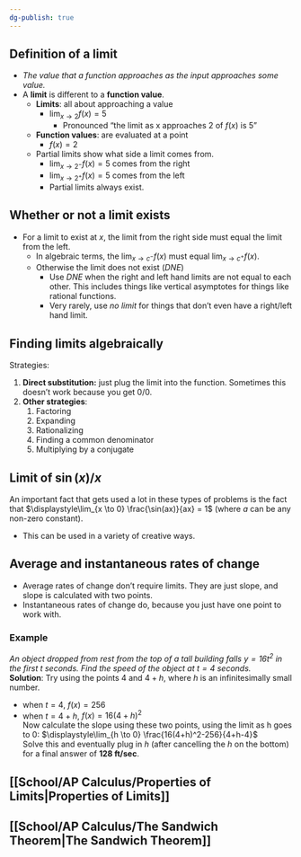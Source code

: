 ```yaml
---
dg-publish: true
---
```

## Definition of a limit
- *The value that a function approaches as the input approaches some value.*
- A **limit** is different to a **function value**.
	- **Limits**: all about approaching a value
		- $\displaystyle\lim_{x \to 2} f(x) = 5$
			- Pronounced “the limit as x approaches 2 of $f(x)$ is 5”
	- **Function values**: are evaluated at a point
		- $f(x) = 2$
	- Partial limits show what side a limit comes from.
		- $\displaystyle\lim_{x \to 2^-} f(x) = 5$ comes from the right
		- $\displaystyle\lim_{x \to 2^+} f(x) = 5$ comes from the left
		- Partial limits always exist.
## Whether or not a limit exists
- For a limit to exist at $x$, the limit from the right side must equal the limit from the left.
	- In algebraic terms, the $\displaystyle\lim_{ x \to c^- } f(x)$ must equal $\displaystyle\lim_{ x \to c^+ } f(x)$.
	- Otherwise the limit does not exist (*DNE*)
		- Use *DNE* when the right and left hand limits are not equal to each other. This includes things like vertical asymptotes for things like rational functions.
		- Very rarely, use *no limit* for things that don’t even have a right/left hand limit.
## Finding limits algebraically
Strategies:
1. **Direct substitution:** just plug the limit into the function. Sometimes this doesn’t work because you get $0/0$.
2. **Other strategies**: 
	1. Factoring
	2. Expanding
	3. Rationalizing
	4. Finding a common denominator
	5. Multiplying by a conjugate
## Limit of $\sin(x) /x$
An important fact that gets used a lot in these types of problems is the fact that $\displaystyle\lim_{x \to 0} \frac{\sin(ax)}{ax} = 1$ (where $a$ can be any non-zero constant). 
- This can be used in a variety of creative ways.

## Average and instantaneous rates of change
- Average rates of change don’t require limits. They are just slope, and slope is calculated with two points.
- Instantaneous rates of change do, because you just have one point to work with.
### Example
*An object dropped from rest from the top of a tall building falls $y=16t^2$ in the first $t$ seconds. Find the speed of the object at $t=4$ seconds.*  
**Solution**: Try using the points $4$ and $4 + h$, where $h$ is an infinitesimally small number. 
- when $t=4$, $f(x) = 256$
- when $t=4+h$, $f(x) = 16(4+h)^2$  
Now calculate the slope using these two points, using the limit as h goes to 0: $\displaystyle\lim_{h \to 0} \frac{16(4+h)^2-256}{4+h-4}$  
Solve this and eventually plug in $h$ (after cancelling the $h$ on the bottom) for a final answer of **128 ft/sec**.
## [[School/AP Calculus/Properties of Limits\|Properties of Limits]]
## [[School/AP Calculus/The Sandwich Theorem\|The Sandwich Theorem]]


